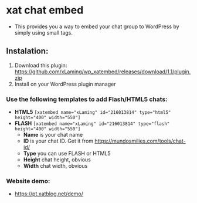 # xat chat embed
* This provides you a way to embed your chat group to WordPress by simply using small tags.

## Instalation:
1. Download this plugin: https://github.com/xLaming/wp_xatembed/releases/download/1.1/plugin.zip
2. Install on your WordPress plugin manager

### Use the following templates to add Flash/HTML5 chats:
* **HTML5** `[xatembed name="xLaming" id="216013814" type="html5" height="400" width="550"]`
* **FLASH** `[xatembed name="xLaming" id="216013814" type="flash" height="400" width="550"]`
  * **Name** is your chat name
  * **ID** is your chat ID. Get it from https://mundosmilies.com/tools/chat-id/
  * **Type** you can use FLASH or HTML5
  * **Height** chat height, obvious
  * **Width** chat width, obvious

### Website demo:
* https://pt.xatblog.net/demo/
